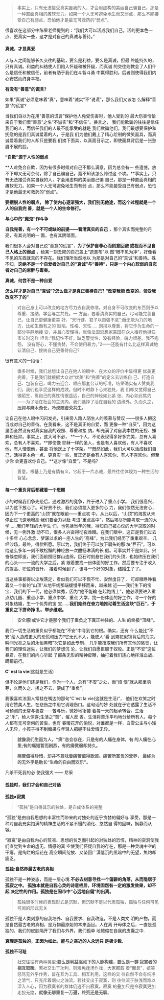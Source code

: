 > 事实上，只有无法接受真实自我的人，才会用虚构的美丽自己骗自己，那是一种直面真相的瘫软无力。如果一个人无可避免地生而又弱点，那么不能接受自己有弱点，恐怕他才是最无可救药的“弱点”。

很喜欢在这部分中陈果老师提到的：“我们大可以活成我们自己，活的更本色一点、更真实一些，这才是对自己的真诚与善待。”

#### 真诚，才显真爱

人与人之间能够长久交往的基础，要么是利益，要么是真诚，但最 终能持久的，只有真诚。利益的纠结使人们陷入怀疑和被怀疑，而真诚 的交往则教会了人们什么是信任和被信任，前者有助于我们在斗智斗勇 中赢得胜利，后者则使得我们内心安然而终身幸福。

**有没有“善意”的谎言?**

如果“真诚”必须意味着“真”，意味着“诚实”不“说谎”，那么我们又该怎 么解释“善意”的谎言?

当我们自以为在用“善意的谎言”保护他人免受伤害时，他人受到的 最大伤害恰恰来自于我们借“善意”之名“不诚实”和“不信任”。换言之， 我们能欺骗的往往是信任我们的人，而信任我们的人最不能承受的就是 我们欺骗他们。我们最想要保护和抚慰的是我们真诚爱着的人，于是我 们为他们戴上了精心绘制的微笑面具，而真诚爱着我们的人却只是要我 们摘下面具，以真面目示之，即使面具背后是一张愁眉不展的脸。

**“自欺”源于人性的弱点**

**人难免会自欺，因为有很多时候对自己不那么满意，因为总会有一 些遗憾，放不下却又无可奈何，除了自己骗自己，竟不知该怎么跨过这 个坎。**事实上，只有无法接受真实自我的人，才会用虚构的美丽自己骗 自己，那是一种直面真相的瘫软无力。如果一个人无可避免地生而有弱 点，那么不能接受自己有弱点，恐怕才是他最无可救药的“弱点”。

**要摆脱人性的弱点， 除了使内心逐渐强大，我们别无他途，而这个过程就是一个人的自我完 善，就是一个人的生命修行。**

**与心中的“魔鬼”作斗争**

**自我完善，有一个不可或缺的前提——看清真实的自己** ，那个真实而完整的月亮，有其光明的一 面，也有其阴暗面。

我们很多人会对自己说“善意的谎言”，**为了保护自尊心而刻意回避 或视而不见自己人格上的弱点** ，给某一刻丑陋的自己盖上“遮羞布”以 图“眼不见为净”，好像看不见的东西就真的不存在。我们理所当然地以 为那是对自己的“真诚”和善待。殊不知，**这绝不是一个自爱者对自己 的“真诚”与“善待”，只是一个内心软弱的自恋者对自己的麻醉与毒害。**

**真诚，何尝不是一种自爱**

**怎么样才是对自己“真诚”?怎么做才是真正善待自己? “改变我能 改变的，领受我改变不了的”**

> 对自己身上可以改变的地方尽力去自我修缮，对自身不可改变的东西则予以尊重、接纳，学会与之共处。一 方面，要看清真实的自己，尽可能完善自己，让自己更健康更美 好，“天行健，君子以自强不息”;而无能为力的地方，比如生而有之的 缺陷、性格、天性......则报以尊重，将它作为生命的一部分平静地接 受，并且心安理得，就像法国思想家蒙田在众人推荐他担任市长时这样 坦言:“我记性不好，缺乏警觉性，没有经验，魄力很差。我不抱怨， 没有野心，不懂贪婪，不会使用暴力。”2——还能有什么比这样真诚地 认清自己、接纳自己更善待自己?

很有意义的一段话：

> 很多时候，我们总想让自己在他人的眼中、在大众的评价中显得更 优美更完善，于是我们就根据大众对“优美”和“完善”的定义去训练自 己、打造自己、包装自己，竭力去迎合、顺应那套公认的标准，结果确实有人赞美我们，我们也享受这样的成效。但时不时静下心来独处，我 们却又觉得自己很陌生，离自己的真性情很遥远，自己的神经如此紧 张、内心如此焦灼——为了活在社会的主流内，我们选择了活在自我的 边缘外。久而久之，**压抑与麻木渐长，冷漠随虚荣共生。**

让自己在他人眼中闪闪发光，引来旁人路人陌生人的羡慕与赞叹 ——很多人把这当成对自己的善待。在我看来，这不是真正的自爱，而 更像一种“自厌”，因为这里面全然没有对真实自我的观照、尊重和接 纳，却充满了对自我本性的无视、嫌弃和压抑。事实上，这大可不必， **一个人，不论表现得多好多完美，总有人喜欢，总有人不喜欢。**即使像 耶稣一样的圣人，也是有人喜欢他，有人不喜欢他，有人憎恨他，甚至 将他送上了十字架。**既然如此，我们大可以活成我们自己，活得更本色一点、更真实一些，反正还是会有人喜欢你、有人不喜欢你。但至少你 会更喜欢你自己。**这才像“自爱”，不是吗?

> 善意，根基上乃是有情有义，它起于一片赤诚，最终往往体现为一种生活的智慧。



#### 每一个重负背后都藏着一个恩赐

小的时候我们争先恐后，通过激烈的竞争，终于进入了重点小学。 我们很高兴，以为这下放心了。可好景不长，我们必须投入更多的心 力，我们依然无法安心，因为下一个更高的“山顶”就在眼前——重点初 中。从此以后，“山顶”的海拔从未停止过飞速地增高:我们要全力以赴 考进“重点高中”，然后竭尽所能考取一流的大学......我们年轻的大学生 们，也包括当年的我，得知自己被心仪的大学录取的时候，无一例外激 动不已，很多人兴奋得彻夜难眠。在我们眼中，这正是我们过去十多年 心心念念、梦寐以求的一座人生的“高峰”，为此我们经历了重重艰辛、 几经沙场，最终，得偿所愿。原以为，我们终于可以放下肩头的那 块“巨石”，可以给这么多年一刻不敢松懈的神经放一次酣畅淋漓的长 假。可事实并不是如此，兴奋倏忽即逝，我们面前照旧群山连绵，巨石时刻悬在我们的头顶，也始终压在我们的心头——一流的大学之后，紧 跟着要找一份体面的好工作，然后要专注于收入的提高、职位的晋升， 接着时候到了，该寻一个好的对象，结婚生子了。

当这些事都得以尘埃落定，看似我们可以不慌不忙、安然度日了， 可却眼睁睁看着又一个新的“山顶”从地平线那端缓慢平移而来，越来越 近——我们生下的宝宝、我们的下一代，他必须优秀，因为“他不能输 在起跑线上”，他必须要进入重点幼儿园、重点小学、重点中学、重点 大学，找一份体面的好工作，寻一个好的对象结婚，生一个优秀的宝 宝......**我们始终在奋力地推动着生活这块“巨石”，于重负之下拼命挣 扎、举步维艰。**

> **安全感!或许它才是那个我们于重负之下真正神往的、人生 的终极“顶峰”。**

我们一切生活的重负似乎都能在“不安”中寻到它的根。确实，还有 什么能比“不安”给人造成更大的恐慌和压力?它无孔不入，能使人“看 到繁花似锦背后的荒凉，瞬间光亮之后的永恒黑暗”3;它是如此专制， 几乎能攫取我们所有其他的感觉，让我们的理性迷失，让我们的梦想沉 沦，让我们自愿臣服于奴役。正是“不安”这位暴君，在我们的内心举起 了那条无形的精神皮鞭，抽打着我们违心地挥泪血战、蹒跚前行。

**C' est la vie**(这就是生活)

但不论是他们还是我们，作为一个人，总有“不安”之处，而“烦 恼”就从那里萌芽，久而久之、挥之不去，便成了“重负”。

我很喜欢法国人常挂在嘴边的那句“C'est la vie(这就是生活)”， 他们在欢笑之时用它赞美人生，在悲伤之中用它调理伤口。这句话的妙 处就在于它透露了生活不可预测的无常与善变——苦与乐，微妙地衔接 着每一天的起承转合。生活之“乐”，给人惊喜;生活之“苦”，催人反 省。生活将苦乐平均地分给所有人，每个人都有无可奈何的苦衷，也有 春暖花开的愉悦，对谁都是一样，白雪公主与小矮人无异，小孩子得不到糖果与年轻人把握不住爱情无异。

> **就像我们生而为人，“痛”总会存在，只是有的人痛在身体，有 的人痛在心里;有的痛短暂而剧烈，有的痛微弱却持久。**
>
> **痛苦值得珍惜，却并不意味着痛苦值得歌颂。痛苦所富含的营养， 最终为的无外乎是助长“生命的自由而欢乐”。**

凡杀不死我的必 使我强大 —— 尼采



#### 孤独时，我们才会和自己对话

**孤独≠寂寞**

> “孤独”是自得其乐的独处，是自成体系的完整

“孤独”是由自我思想的丰富性而带来的对独处的近乎贪婪的偏好与 享受，那是一种对自我充实饱满的精神生活的不紧不慢的消化、悠然自 得的回味，娴静而从容。

“寂寞”是由自我内心的荒凉、思想的贫乏而引起的对独处的恐慌，精神的空洞使我们直觉到生命的虚无，情感的真 空使我们怀疑自我的存在，那是一种灵魂中空的干瘪，是绚烂的烟花在 高空瞬间绽放、又坠回广漠低沉的黑暗中的无望，焦灼却疲乏。

**孤独:自然界最古老的真相**

孤独不是一种姿态，而是一层心境.**不必去刻意寻找一个偏僻的角落，从而隐居于孤寂之中。 孤独本就是自我心灵的诗意栖居，环境固然有一定的激发效果，却不起 决定性的作用。孤独是在闹市中“心远地自偏”的出离。**

>  孤独很多时候的表现形式是沉默，但沉默不足以代表孤独，孤独与任何可见可闻的形式无关

孤独不是人类刻意的自我培养、自我要求、自我改造，不是人类文 明的产物，而是自然最古老的真相，是万物最原始的本来面目。人在离 开母体之后，一直是孤独的，我们的皮肤隔开了我们与外界，我们孤单 地蜷缩在自我的皮囊之中.

**真理是孤独的，正因为如此，能与之亲近的人永远只 是极少数.**

**孤独不可耻**

> 社交往往有两种类型:**要么是利益驱动下的人脉构建，要么是一群 寂寞者的相互取暖**。若社交出于功利，则难免逢场作戏，大家都戴 着“面具”，嬉笑怒骂无外乎作秀，旨在互为工具、相互利用，这样的交 往自然不会有纯净之清气，只充斥着烟火之浊流。若社交出于寂寞，则 往往流于肤浅而难以深入人心，因为寂寞者的群体仍逃不出寂寞，寂寞 的叠加只是令寂寞更加走投无路，**就像无聊重复一万遍，终究还是无聊**。